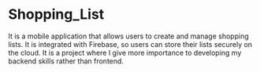 # Shopping_List

It is a mobile application that allows users to create and manage shopping lists. It is integrated with Firebase, so users can store their lists securely on the cloud.
It is a project where I give more importance to developing my backend skills rather than frontend.

